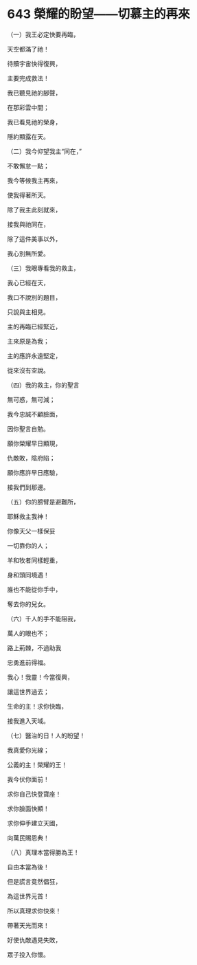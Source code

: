 # 643 榮耀的盼望——切慕主的再來

（一）我王必定快要再臨，

天空都滿了祂！

待贖宇宙快得復興，

主要完成救法！

我已聽見祂的腳聲，

在那彩雲中間；

我已看見祂的榮身，

隱約顯露在天。

（二）我今仰望我主“同在，”

不敢懈怠一點；

我今等候我主再來，

使我得著所天。

除了我主此刻就來，

接我與祂同在，

除了這件美事以外，

我心別無所愛。

（三）我眼專看我的救主，

我心已經在天，

我口不說別的題目，

只說與主相見。

主的再臨已經緊近，

主來原是為我；

主的應許永遠堅定，

從來沒有空說。

（四）我的救主，你的聖言

無可惑，無可減；

我今忠誠不顧臉面，

因你聖言自勉。

願你榮耀早日顯現，

仇敵敗，陰府陷；

願你應許早日應驗，

接我們到那邊。

（五）你的膀臂是避難所，

耶穌救主我神！

你像天父一樣保妥

一切靠你的人；

羊和牧者同樣輕重，

身和頭同境遇！

誰也不能從你手中，

奪去你的兒女。

（六）千人的手不能阻我，

萬人的眼也不；

路上荊棘，不過助我

忠勇進前得福。

我心！我靈！今當復興，

讓這世界過去；

生命的主！求你快臨，

接我進入天域。

（七）醫治的日！人的盼望！

我真愛你光線；

公義的主！榮耀的王！

我今伏你面前！

求你自己快登寶座！

求你臉面快顯！

求你伸手建立天國，

向萬民賜恩典！

（八）真理本當得勝為王！

自由本當為後！

但是謊言竟然倡狂，

為這世界元首！

所以真理求你快來！

帶著天光而來！

好使仇敵遇見失敗，

眾子投入你懷。

